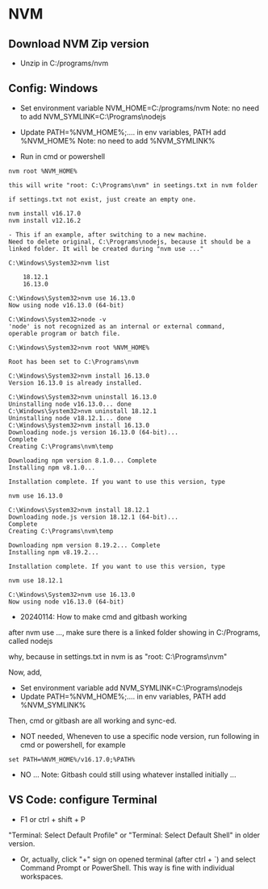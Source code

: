 # NVM

## Download NVM Zip version

- Unzip in C:/programs/nvm

## Config: Windows

- Set environment variable
  NVM_HOME=C:/programs/nvm
  Note: no need to add NVM_SYMLINK=C:\Programs\nodejs
- Update PATH=%NVM_HOME%;....
  in env variables, PATH
  add
  %NVM_HOME%
  Note: no need to add %NVM_SYMLINK%

- Run in cmd or powershell

```
nvm root %NVM_HOME%

this will write "root: C:\Programs\nvm" in seetings.txt in nvm folder

if settings.txt not exist, just create an empty one.

nvm install v16.17.0
nvm install v12.16.2

```

```
- This if an example, after switching to a new machine.
Need to delete original, C:\Programs\nodejs, because it should be a linked folder. It will be created during "nvm use ..."

C:\Windows\System32>nvm list

    18.12.1
    16.13.0

C:\Windows\System32>nvm use 16.13.0
Now using node v16.13.0 (64-bit)

C:\Windows\System32>node -v
'node' is not recognized as an internal or external command,
operable program or batch file.

C:\Windows\System32>nvm root %NVM_HOME%

Root has been set to C:\Programs\nvm

C:\Windows\System32>nvm install 16.13.0
Version 16.13.0 is already installed.

C:\Windows\System32>nvm uninstall 16.13.0
Uninstalling node v16.13.0... done
C:\Windows\System32>nvm uninstall 18.12.1
Uninstalling node v18.12.1... done
C:\Windows\System32>nvm install 16.13.0
Downloading node.js version 16.13.0 (64-bit)...
Complete
Creating C:\Programs\nvm\temp

Downloading npm version 8.1.0... Complete
Installing npm v8.1.0...

Installation complete. If you want to use this version, type

nvm use 16.13.0

C:\Windows\System32>nvm install 18.12.1
Downloading node.js version 18.12.1 (64-bit)...
Complete
Creating C:\Programs\nvm\temp

Downloading npm version 8.19.2... Complete
Installing npm v8.19.2...

Installation complete. If you want to use this version, type

nvm use 18.12.1

C:\Windows\System32>nvm use 16.13.0
Now using node v16.13.0 (64-bit)
```

- 20240114: How to make cmd and gitbash working

after nvm use ..., make sure there is a linked folder showing in C:/Programs, called nodejs

why, because in settings.txt in nvm is as "root: C:\Programs\nvm"

Now, add,

- Set environment variable
  add NVM_SYMLINK=C:\Programs\nodejs
- Update PATH=%NVM_HOME%;....
  in env variables, PATH
  add %NVM_SYMLINK%

Then, cmd or gitbash are all working and sync-ed.

- NOT needed, Wheneven to use a specific node version, run following in cmd or powershell, for example

```
set PATH=%NVM_HOME%/v16.17.0;%PATH%
```

- NO ... Note: Gitbash could still using whatever installed initially ...

## VS Code: configure Terminal

- F1 or ctrl + shift + P

"Terminal: Select Default Profile" or "Terminal: Select Default Shell" in older version.

- Or, actually, click "+" sign on opened terminal (after ctrl + `) and select Command Prompt or PowerShell. This way is fine with individual workspaces.

